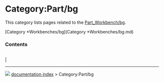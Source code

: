 # Category:Part/bg
This category lists pages related to the [Part_Workbench/bg](Part_Workbench/bg.md).

[Category   *Workbenches/bg](Category   *Workbenches/bg.md)

### Contents

|     |     |     |
| --- | --- | --- |
|



---
![](images/Right_arrow.png) [documentation index](../README.md) > Category:Part/bg
